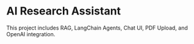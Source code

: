 # AI Research Assistant
This project includes RAG, LangChain Agents, Chat UI, PDF Upload, and OpenAI integration.